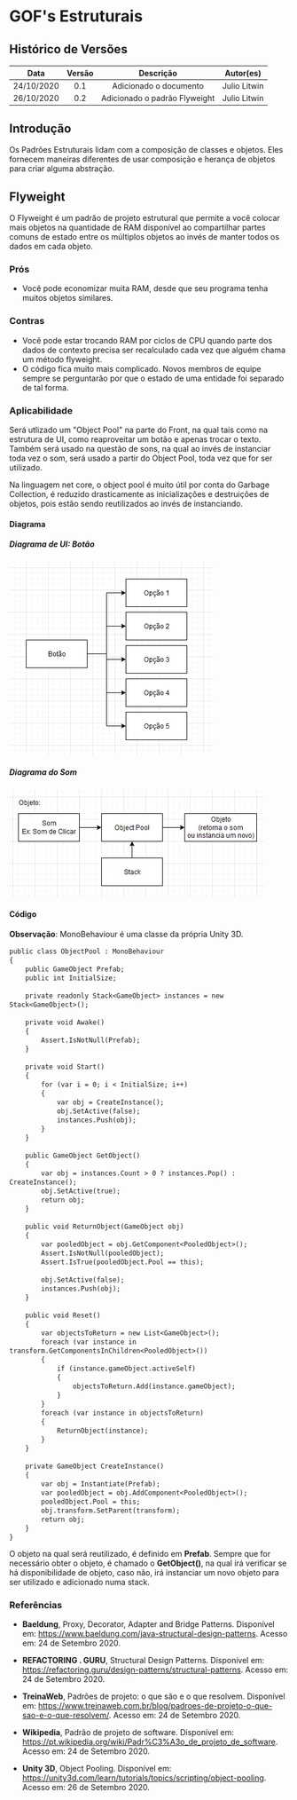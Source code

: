 # GOF's Estruturais

## Histórico de Versões

|   Data   | Versão |           Descrição           |             Autor(es)              |
|:--------:|:------:|:-----------------------------:|:----------------------------------:|
| 24/10/2020 | 0.1 | Adicionado o documento | Julio Litwin |
| 26/10/2020 | 0.2 | Adicionado o padrão Flyweight | Julio Litwin |

## Introdução

Os Padrões Estruturais lidam com a composição de classes e objetos. Eles fornecem maneiras diferentes de usar composição e herança de objetos para criar alguma abstração.

## Flyweight
O Flyweight é um padrão de projeto estrutural que permite a você colocar mais objetos na quantidade de RAM disponível ao compartilhar partes comuns de estado entre os múltiplos objetos ao invés de manter todos os dados em cada objeto.

### Prós
- Você pode economizar muita RAM, desde que seu programa tenha muitos objetos similares.

### Contras
- Você pode estar trocando RAM por ciclos de CPU quando parte dos dados de contexto precisa ser recalculado cada vez que alguém chama um método flyweight.
- O código fica muito mais complicado. Novos membros de equipe sempre se perguntarão por que o estado de uma entidade foi separado de tal forma.

### Aplicabilidade
Será utlizado um "Object Pool" na parte do Front, na qual tais como na estrutura de UI, como reaproveitar um botão e apenas trocar o texto. Também será usado na questão de sons, na qual ao invés de instanciar toda vez o som, será usado a partir do Object Pool, toda vez que for ser utilizado.

Na linguagem net core, o object pool é muito útil por conta do Garbage Collection, é reduzido drasticamente as inicializações e destruições de objetos, pois estão sendo reutilizados ao invés de instanciando. 

#### Diagrama

##### Diagrama de UI: Botão
![FlyweightDiagrama](../img/diagramas/flyweight_ui_button.png)


##### Diagrama do Som
![FlyweightSomDiagrama](../img/diagramas/flyweight_som.png)

#### Código

**Observação**: MonoBehaviour é uma classe da própria Unity 3D.

```
public class ObjectPool : MonoBehaviour
{
    public GameObject Prefab;
    public int InitialSize;

    private readonly Stack<GameObject> instances = new Stack<GameObject>();

    private void Awake()
    {
        Assert.IsNotNull(Prefab);
    }

    private void Start()
    {
        for (var i = 0; i < InitialSize; i++)
        {
            var obj = CreateInstance();
            obj.SetActive(false);
            instances.Push(obj);
        }
    }

    public GameObject GetObject()
    {
        var obj = instances.Count > 0 ? instances.Pop() : CreateInstance();
        obj.SetActive(true);
        return obj;
    }

    public void ReturnObject(GameObject obj)
    {
        var pooledObject = obj.GetComponent<PooledObject>();
        Assert.IsNotNull(pooledObject);
        Assert.IsTrue(pooledObject.Pool == this);

        obj.SetActive(false);
        instances.Push(obj);
    }

    public void Reset()
    {
        var objectsToReturn = new List<GameObject>();
        foreach (var instance in transform.GetComponentsInChildren<PooledObject>())
        {
            if (instance.gameObject.activeSelf)
            {
                objectsToReturn.Add(instance.gameObject);
            }
        }
        foreach (var instance in objectsToReturn)
        {
            ReturnObject(instance);
        }
    }

    private GameObject CreateInstance()
    {
        var obj = Instantiate(Prefab);
        var pooledObject = obj.AddComponent<PooledObject>();
        pooledObject.Pool = this;
        obj.transform.SetParent(transform);
        return obj;
    }
}
```

O objeto na qual será reutilizado, é definido em **Prefab**. Sempre que for necessário obter o objeto, é chamado o **GetObject()**, na qual irá verificar se há disponibilidade de objeto, caso não, irá instanciar um novo objeto para ser utilizado e adicionado numa stack.

### Referências

- **Baeldung**, Proxy, Decorator, Adapter and Bridge Patterns. Disponível em: <https://www.baeldung.com/java-structural-design-patterns>. Acesso em: 24 de Setembro 2020.

- **REFACTORING . GURU**, Structural Design Patterns. Disponível em: <https://refactoring.guru/design-patterns/structural-patterns>. Acesso em: 24 de Setembro 2020.

- **TreinaWeb**, Padrões de projeto: o que são e o que resolvem. Disponível em: <https://www.treinaweb.com.br/blog/padroes-de-projeto-o-que-sao-e-o-que-resolvem/>. Acesso em: 24 de Setembro 2020.

- **Wikipedia**, Padrão de projeto de software. Disponível em: <https://pt.wikipedia.org/wiki/Padr%C3%A3o_de_projeto_de_software>. Acesso em: 24 de Setembro 2020.

- **Unity 3D**, Object Pooling. Disponível em: <https://unity3d.com/learn/tutorials/topics/scripting/object-pooling>. Acesso em: 26 de Setembro 2020.